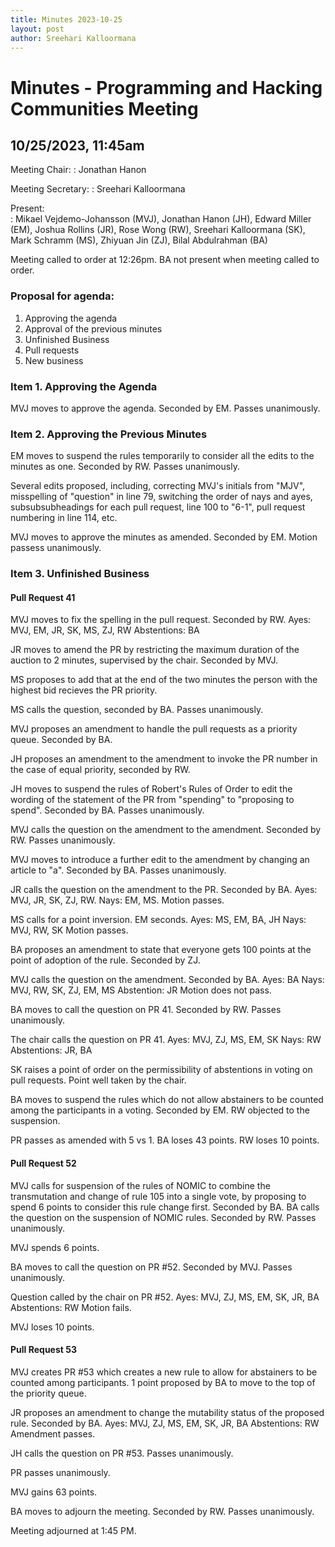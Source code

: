 ```yaml
---
title: Minutes 2023-10-25
layout: post
author: Sreehari Kalloormana
---
```


# Minutes - Programming and Hacking Communities Meeting

## 10/25/2023, 11:45am

Meeting Chair:
: Jonathan Hanon

Meeting Secretary: 
: Sreehari Kalloormana

Present:  
: Mikael Vejdemo-Johansson (MVJ), Jonathan Hanon (JH), Edward Miller (EM), Joshua Rollins (JR), Rose Wong (RW), Sreehari Kalloormana (SK),  Mark Schramm (MS), Zhiyuan Jin (ZJ),  Bilal Abdulrahman (BA) 

Meeting called to order at 12:26pm. BA not present when meeting called to order. 

### Proposal for agenda:

1. Approving the agenda
2. Approval of the previous minutes
3. Unfinished Business
4. Pull requests
5. New business

### Item 1. Approving the Agenda

MVJ moves to approve the agenda. Seconded by EM. Passes unanimously.

### Item 2. Approving the Previous Minutes

EM moves to suspend the rules temporarily to consider all the edits to the minutes as one. Seconded by RW. Passes unanimously.

Several edits proposed, including, correcting MVJ's initials from "MJV", misspelling of "question" in line 79, switching the order of nays and ayes, subsubsubheadings for each pull request, line 100 to "6-1", pull request numbering in line 114, etc.

MVJ moves to approve the minutes as amended.  Seconded by EM. Motion passess unanimously.

### Item 3. Unfinished Business

#### Pull Request 41

MVJ moves to fix the spelling in the pull request. Seconded by RW.
Ayes: MVJ, EM, JR, SK, MS, ZJ, RW
Abstentions: BA

JR moves to amend the PR by restricting the maximum duration of the auction to 2 minutes, supervised by the chair. Seconded by MVJ.

MS proposes to add that at the end of the two minutes the person with the highest bid recieves the PR priority.

MS calls the question, seconded by BA. Passes unanimously.

MVJ proposes an amendment to handle the pull requests as a priority queue. Seconded by BA.

JH proposes an amendment to the amendment to invoke the PR number in the case of equal priority, seconded by RW.

JH moves to suspend the rules of Robert's Rules of Order to edit the wording of the statement of the PR from "spending" to "proposing to spend". Seconded by BA. Passes unanimously.

MVJ calls the question on the amendment to the amendment. Seconded by RW. Passes unanimously.

MVJ moves to introduce a further edit to the amendment by changing an article to "a". Seconded by BA. Passes unanimously.

JR calls the question on the amendment to the PR. Seconded by BA.
Ayes: MVJ, JR, SK, ZJ, RW.
Nays: EM, MS.
Motion passes.

MS calls for a point inversion. EM seconds.
Ayes: MS, EM, BA, JH
Nays: MVJ, RW, SK
Motion passes.

BA proposes an amendment to state that everyone gets 100 points at the point of adoption of the rule. Seconded by ZJ.

MVJ calls the question on the amendment. Seconded by BA.
Ayes: BA
Nays: MVJ, RW, SK, ZJ, EM, MS
Abstention: JR
Motion does not pass.

BA moves to call the question on PR 41. Seconded by RW. Passes unanimously.

The chair calls the question on PR 41. 
Ayes: MVJ, ZJ, MS, EM, SK
Nays: RW
Abstentions: JR, BA

SK raises a point of order on the permissibility of abstentions in voting on pull requests. Point well taken by the chair.

BA moves to suspend the rules which do not allow abstainers to be counted among the participants in a voting. Seconded by EM.
RW objected to the suspension.

PR passes as amended with 5 vs 1. BA loses 43 points. RW loses 10 points.

#### Pull Request 52

MVJ calls for suspension of the rules of NOMIC to combine the transmutation and change of rule 105 into a single vote, by proposing to spend 6 points to consider this rule change first. Seconded by BA.
BA calls the question on the suspension of NOMIC rules. Seconded by RW. Passes unanimously.

MVJ spends 6 points.

BA moves to call the question on PR #52. Seconded by MVJ. Passes unanimously.

Question called by the chair on PR #52.
Ayes: MVJ, ZJ, MS, EM, SK, JR, BA
Abstentions: RW
Motion fails.

MVJ loses 10 points.

#### Pull Request 53

MVJ creates PR #53 which creates a new rule to allow for abstainers to be counted among participants. 1 point proposed by BA to move to the top of the priority queue.

JR proposes an amendment to change the mutability status of the proposed rule. Seconded by BA.
Ayes: MVJ, ZJ, MS, EM, SK, JR, BA
Abstentions: RW
Amendment passes.

JH calls the question on PR #53.
Passes unanimously.

PR passes unanimously.

MVJ gains 63 points.

BA moves to adjourn the meeting. Seconded by RW. Passes unanimously.

Meeting adjourned at 1:45 PM.
